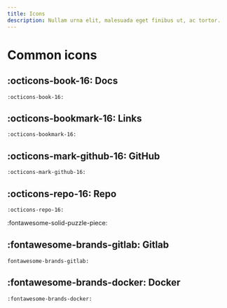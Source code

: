 ```yaml
---
title: Icons
description: Nullam urna elit, malesuada eget finibus ut, ac tortor.
---
```


# Common icons

## :octicons-book-16: Docs

```
:octicons-book-16:
```

## :octicons-bookmark-16: Links

```
:octicons-bookmark-16:
```

## :octicons-mark-github-16: GitHub

```
:octicons-mark-github-16:
```

## :octicons-repo-16: Repo

```
:octicons-repo-16:
```

:fontawesome-solid-puzzle-piece:

## :fontawesome-brands-gitlab: Gitlab

```
fontawesome-brands-gitlab:
```

## :fontawesome-brands-docker: Docker

```
:fontawesome-brands-docker:
```